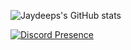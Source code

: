 ![Jaydeeps's GitHub stats](https://github-readme-stats.vercel.app/api?username=Git-Jaydeep&show_icons=true&theme=radical)

[![Discord Presence](https://lanyard.kyrie25.me/api/925615206351122432)](https://discord.com/users/925615206351122432)

